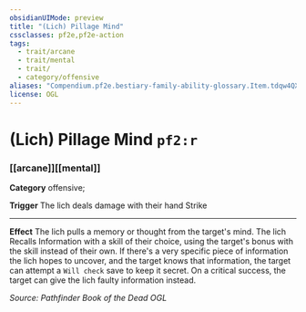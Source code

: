 ```yaml
---
obsidianUIMode: preview
title: "(Lich) Pillage Mind"
cssclasses: pf2e,pf2e-action
tags:
  - trait/arcane
  - trait/mental
  - trait/
  - category/offensive
aliases: "Compendium.pf2e.bestiary-family-ability-glossary.Item.tdqw4QXzA2x7fDLT"
license: OGL
---
```

# (Lich) Pillage Mind `pf2:r`

### [[arcane]][[mental]]

**Category** offensive; 




**Trigger** The lich deals damage with their hand Strike

* * *

**Effect** The lich pulls a memory or thought from the target's mind. The lich Recalls Information with a skill of their choice, using the target's bonus with the skill instead of their own. If there's a very specific piece of information the lich hopes to uncover, and the target knows that information, the target can attempt a `Will check` save to keep it secret. On a critical success, the target can give the lich faulty information instead.

*Source: Pathfinder Book of the Dead*
*OGL*